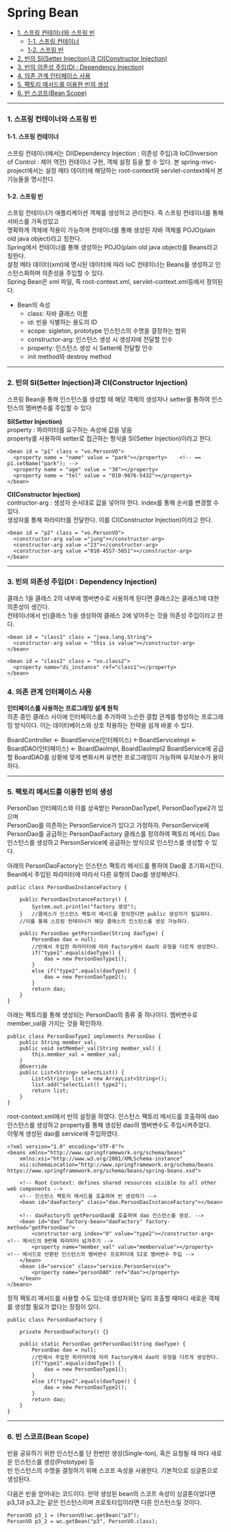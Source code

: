 # Spring Bean
- [1. 스프링 컨테이너와 스프링 빈](#1-스프링-컨테이너와-스프링-빈)
  + [1-1. 스프링 컨테이너](#1-1-스프링-컨테이너)
  + [1-2. 스프링 빈](#1-2-스프링-빈)
- [2. 빈의 SI(Setter Injection)과 CI(Constructor Injection)](#2-빈의-sisetter-injection과-ciconstructor-injection)
- [3. 빈의 의존성 주입(DI : Dependency Injection)](#3-빈의-의존성-주입DI--Dependency-Injection)
- [4. 의존 관계 인터페이스 사용](#4-의존-관계-인터페이스-사용)
- [5. 팩토리 메서드를 이용한 빈의 생성](#5-팩토리-메서드를-이용한-빈의-생성)
- [6. 빈 스코프(Bean Scope)](#6-빈-스코프Bean-Scope)
----------------------
### 1. 스프링 컨테이너와 스프링 빈

#### 1-1. 스프링 컨테이너
스프링 컨테이너에서는 DI(Dependency Injection : 의존성 주입)과 IoC(Inversion of Control : 제어 역전) 컨테이너 구현, 객체 설정 등을 할 수 있다.
본 spring-mvc-project에서는 설정 메타 데이터에 해당하는 root-context와 servlet-context에서 본 기능들을 명시한다.

#### 1-2. 스프링 빈
스프링 컨테이너가 애플리케이션 객체를 생성하고 관리한다. 즉 스프링 컨테이너를 통해 서비스를 가독성있고   
명확하게 객체에 적용이 가능하며 컨테이너를 통해 생성된 자바 객체를 POJO(plain old java object)라고 칭한다.   
Spring에서 컨테이너를 통해 생성하는 POJO(plain old java object)를 Beans라고 칭한다.  
설정 메타 데이터(xml)에 명시된 데이터에 따라 IoC 컨테이너는 Beans를 생성하고 인스턴스화하며 의존성을 주입할 수 있다.  
Spring Bean은 xml 파일, 즉 root-context.xml, servlet-context.xml등에서 정의된다.  

- Bean의 속성
  + class: 자바 클래스 이름
  + id: 빈을 식별하는 용도의 ID
  + scope: sigleton, prototype 인스턴스의 수명을 결정하는 범위
  + constructor-arg: 인스턴스 생성 시 생성자에 전달할 인수
  + property: 인스턴스 생성 시 Setter에 전달할 인수
  + init method와 destroy method

----------------------
### 2. 빈의 SI(Setter Injection)과 CI(Constructor Injection)
스프링 Bean을 통해 인스턴스를 생성할 때 해당 객체의 생성자나 setter를 통하여 인스턴스의 멤버변수를 주입할 수 있다

<b>SI(Setter Injection)</b>  
property : 파라미터를 요구하는 속성에 값을 넣음  
property를 사용하여 setter로 접근하는 형식을 SI(Setter Injection)이라고 한다.
  
```
<bean id = "p1" class = "vo.PersonVO">	
  <property name = "name" value = "park"></property>	<!-- == p1.setName("park"); -->
  <property name = "age" value = "30"></property>
  <property name = "tel" value = "010-9876-5432"></property>
</bean>
```
<b>CI(Constructor Injection)</b>  	
contructor-arg : 생성자 순서대로 값을 넣어야 한다. index를 통해 순서를 변경할 수 있다.   
생성자를 통해 파라미터를 전달한다. 이를 CI(Constructor Injection)이라고 한다.   
```
<bean id = "p2" class = "vo.PersonVO">
  <constructor-arg value ="jung"></constructor-arg>
  <constructor-arg value ="23"></constructor-arg>
  <constructor-arg value ="010-4557-5651"></constructor-arg>
</bean>
```

----------------------
### 3. 빈의 의존성 주입(DI : Dependency Injection)
클래스 1을 클래스 2의 내부에 멤버변수로 사용하게 된다면 클래스2는 클래스1에 대한 의존성이 생긴다.  
컨테이너에서 빈(클래스 1)을 생성하여 클래스 2에 넣어주는 것을 의존성 주입이라고 한다.  

```
<bean id = "class1" class = "java.lang.String">
  <constructor-arg value = "this is value"></constructor-arg>
</bean>

<bean id = "class2" class = "vo.class2">
  <property name="di_instance" ref="class1"></property>
</bean>
```
### 4. 의존 관계 인터페이스 사용
<b>인터페이스를 사용하는 프로그래밍 설계 원칙</b>  
의존 중인 클래스 사이에 인터페이스를 추가하여 느슨한 결합 관계를 형성하는 프로그래밍 방식이다. 이는 데이터베이스와 상호 작용하는 전략을 쉽게 바꿀 수 있다.

BoardController <- BoardService(인터페이스) <-BoardServiceImpl <- BoardDAO(인터페이스) <- BoardDaoImpl, BoardDaoImpl2
BoardService에 공급할 BoardDAO를 상황에 맞게 변화시켜 유연한 프로그래밍이 가능하며 유지보수가 용이하다.

-----------
### 5. 팩토리 메서드를 이용한 빈의 생성
PersonDao 인터페이스와 이를 상속받는 PersonDaoType1, PersonDaoType2가 있으며  
PersonDao를 의존하는 PersonService가 있다고 가정하자. PersonService에 PersonDao를 공급하는 PersonDaoFactory 클래스를 정의하여
팩토리 메서드 Dao 인스턴스를 생성하고 PersonService에 공급하는 방식으로 인스턴스를 생성할 수 있다.

아래의 PersonDaoFactory는 인스턴스 팩토리 메서드를 통하여 Dao를 초기화시킨다. Bean에서 주입된 파라미터에 따라서 다른 유형의 Dao를 생성해낸다.
```
public class PersonDaoInstanceFactory {
	
	public PersonDaoInstanceFactory() {
		System.out.println("factory 생성");
	}	//클래스가 인스턴스 팩토리 메서드를 정의한다면 public 생성자가 필요하다.
	//이를 통해 스프링 컨테이너가 해당 클래스의 인스턴스를 생성 가능하다.
	
	public PersonDao getPersonDao(String daoType) { 
		PersonDao dao = null;
		//빈에서 주입한 파라미터에 따라 Factory에서 dao의 유형을 다르게 생성한다.
		if("type1".equals(daoType)) {
			dao = new PersonDaoType1();
		}
		else if("type2".equals(daoType)) {
			dao = new PersonDaoType2();
		}
		return dao;
	} 
}
```

아래는 팩토리를 통해 생성되는 PersonDao의 종류 중 하나이다. 멤버변수로 member_val을 가지는 것을 확인하자.
```
public class PersonDaoType2 implements PersonDao {
	public String member_val; 
	public void setMember_val(String member_val) {
		this.member_val = member_val;
	}
	@Override
	public List<String> selectList() {
		List<String> list = new ArrayList<String>();
		list.add("selectList() type2");
		return list;
	}
}
```

root-context.xml에서 빈의 설정을 하였다. 인스턴스 팩토리 메서드를 호출하여 dao 인스턴스를 생성하고 property를 통해 생성된 dao의 멤버변수도 주입시켜주었다.  
이렇게 생성된 dao를 service에 주입하였다.
```
<?xml version="1.0" encoding="UTF-8"?>
<beans xmlns="http://www.springframework.org/schema/beans"
	xmlns:xsi="http://www.w3.org/2001/XMLSchema-instance"
	xsi:schemaLocation="http://www.springframework.org/schema/beans https://www.springframework.org/schema/beans/spring-beans.xsd">
	
	<!-- Root Context: defines shared resources visible to all other web components -->
	<!-- 인스턴스 팩토리 메서드를 호출하여 빈 생성하기 -->
	<bean id="daoFactory" class="dao.PersonDaoInstanceFactory"></bean>
	
	<!-- daoFactory의 getPersonDao를 호출하여 dao 인스턴스를 생성. -->
	<bean id="dao" factory-bean="daoFactory" factory-method="getPersonDao"> 
		<constructor-arg index="0" value="type2"></constructor-arg> <!-- 메서드의 0번째 파라미터 넘겨주기 -->
		<property name="member_val" value="membervalue"></property>   <!-- 메서드로 반환된 인스턴스의 멤버변수 프로퍼티에 SI로 멤버변수 주입 -->
	</bean>
	<bean id="service" class="service.PersonService">
		<property name="personDAO" ref="dao"></property>
	</bean> 	
</beans>
```

정적 팩토리 메서드를 사용할 수도 있는데 생성자와는 달리 호출할 때마다 새로운 객체를 생성할 필요가 없다는 장점이 있다.
```
public class PersonDaoFactory {
	
	private PersonDaoFactory() {}	
	
	public static PersonDao getPersonDao(String daoType) { 
		PersonDao dao = null;
		//빈에서 주입한 파라미터에 따라 Factory에서 dao의 유형을 다르게 생성한다.
		if("type1".equals(daoType)) {
			dao = new PersonDaoType1();
		}
		else if("type2".equals(daoType)) {
			dao = new PersonDaoType2();
		}
		return dao;
	}
}
```
----------------
### 6. 빈 스코프(Bean Scope)
빈을 공유하기 위한 인스턴스를 단 한번만 생성(Single-ton), 혹은 요청될 때 마다 새로운 인스턴스를 생성(Prototype) 등  
빈 인스턴스의 수명을 결정하기 위해 스코프 속성을 사용한다. 기본적으로 싱글톤으로 생성된다.

다음은 빈을 얻어내는 코드이다. 만약 생성된 bean의 스코프 속성이 싱글톤이었다면 p3_1과 p3_2는 같은 인스턴스이며 프로토타입이라면 다른 인스턴스일 것이다.
```
PersonVO p3_1 = (PersonVO)wc.getBean("p3");
PersonVO p3_2 = wc.getBean("p3", PersonVO.class);
```























